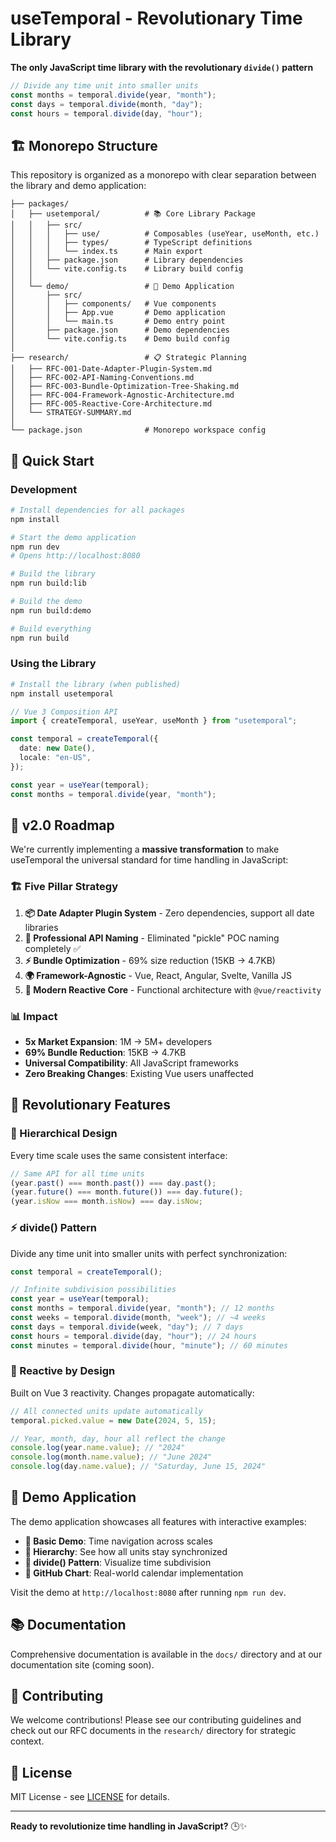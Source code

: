 # useTemporal - Revolutionary Time Library

**The only JavaScript time library with the revolutionary `divide()` pattern**

```typescript
// Divide any time unit into smaller units
const months = temporal.divide(year, "month");
const days = temporal.divide(month, "day");
const hours = temporal.divide(day, "hour");
```

## 🏗️ Monorepo Structure

This repository is organized as a monorepo with clear separation between the library and demo application:

```
├── packages/
│   ├── usetemporal/          # 📚 Core Library Package
│   │   ├── src/
│   │   │   ├── use/          # Composables (useYear, useMonth, etc.)
│   │   │   ├── types/        # TypeScript definitions
│   │   │   └── index.ts      # Main export
│   │   ├── package.json      # Library dependencies
│   │   └── vite.config.ts    # Library build config
│   │
│   └── demo/                 # 🎨 Demo Application
│       ├── src/
│       │   ├── components/   # Vue components
│       │   ├── App.vue       # Demo application
│       │   └── main.ts       # Demo entry point
│       ├── package.json      # Demo dependencies
│       └── vite.config.ts    # Demo build config
│
├── research/                 # 📋 Strategic Planning
│   ├── RFC-001-Date-Adapter-Plugin-System.md
│   ├── RFC-002-API-Naming-Conventions.md
│   ├── RFC-003-Bundle-Optimization-Tree-Shaking.md
│   ├── RFC-004-Framework-Agnostic-Architecture.md
│   ├── RFC-005-Reactive-Core-Architecture.md
│   └── STRATEGY-SUMMARY.md
│
└── package.json              # Monorepo workspace config
```

## 🚀 Quick Start

### Development

```bash
# Install dependencies for all packages
npm install

# Start the demo application
npm run dev
# Opens http://localhost:8080

# Build the library
npm run build:lib

# Build the demo
npm run build:demo

# Build everything
npm run build
```

### Using the Library

```bash
# Install the library (when published)
npm install usetemporal
```

```typescript
// Vue 3 Composition API
import { createTemporal, useYear, useMonth } from "usetemporal";

const temporal = createTemporal({
  date: new Date(),
  locale: "en-US",
});

const year = useYear(temporal);
const months = temporal.divide(year, "month");
```

## 🎯 v2.0 Roadmap

We're currently implementing a **massive transformation** to make useTemporal the universal standard for time handling in JavaScript:

### **🏗️ Five Pillar Strategy**

1. **📦 Date Adapter Plugin System** - Zero dependencies, support all date libraries
2. **🎨 Professional API Naming** - Eliminated "pickle" POC naming completely ✅
3. **⚡ Bundle Optimization** - 69% size reduction (15KB → 4.7KB)
4. **🌍 Framework-Agnostic** - Vue, React, Angular, Svelte, Vanilla JS
5. **🚀 Modern Reactive Core** - Functional architecture with `@vue/reactivity`

### **📊 Impact**

- **5x Market Expansion**: 1M → 5M+ developers
- **69% Bundle Reduction**: 15KB → 4.7KB
- **Universal Compatibility**: All JavaScript frameworks
- **Zero Breaking Changes**: Existing Vue users unaffected

## 🔬 Revolutionary Features

### **🧩 Hierarchical Design**

Every time scale uses the same consistent interface:

```typescript
// Same API for all time units
(year.past() === month.past()) === day.past();
(year.future() === month.future()) === day.future();
(year.isNow === month.isNow) === day.isNow;
```

### **⚡ divide() Pattern**

Divide any time unit into smaller units with perfect synchronization:

```typescript
const temporal = createTemporal();

// Infinite subdivision possibilities
const year = useYear(temporal);
const months = temporal.divide(year, "month"); // 12 months
const weeks = temporal.divide(month, "week"); // ~4 weeks
const days = temporal.divide(week, "day"); // 7 days
const hours = temporal.divide(day, "hour"); // 24 hours
const minutes = temporal.divide(hour, "minute"); // 60 minutes
```

### **🔄 Reactive by Design**

Built on Vue 3 reactivity. Changes propagate automatically:

```typescript
// All connected units update automatically
temporal.picked.value = new Date(2024, 5, 15);

// Year, month, day, hour all reflect the change
console.log(year.name.value); // "2024"
console.log(month.name.value); // "June 2024"
console.log(day.name.value); // "Saturday, June 15, 2024"
```

## 🎨 Demo Application

The demo application showcases all features with interactive examples:

- **🚀 Basic Demo**: Time navigation across scales
- **🌳 Hierarchy**: See how all units stay synchronized
- **🔄 divide() Pattern**: Visualize time subdivision
- **📅 GitHub Chart**: Real-world calendar implementation

Visit the demo at `http://localhost:8080` after running `npm run dev`.

## 📚 Documentation

Comprehensive documentation is available in the `docs/` directory and at our documentation site (coming soon).

## 🤝 Contributing

We welcome contributions! Please see our contributing guidelines and check out our RFC documents in the `research/` directory for strategic context.

## 📄 License

MIT License - see [LICENSE](LICENSE) for details.

---

**Ready to revolutionize time handling in JavaScript?** 🕒✨
